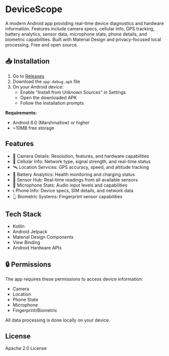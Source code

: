 # DeviceScope

A modern Android app providing real-time device diagnostics and hardware information. Features include camera specs, cellular info, GPS tracking, battery analytics, sensor data, microphone stats, phone details, and biometric capabilities. Built with Material Design and privacy-focused local processing. Free and open source.

## 📥 Installation
1. Go to [Releases](https://github.com/Tolstoyj/DeviceScope/releases/latest)
2. Download the `app-debug.apk` file
3. On your Android device:
   - Enable "Install from Unknown Sources" in Settings
   - Open the downloaded APK
   - Follow the installation prompts

**Requirements:**
- Android 6.0 (Marshmallow) or higher
- ~10MB free storage

## Features
- 📸 Camera Details: Resolution, features, and hardware capabilities
- 📱 Cellular Info: Network type, signal strength, and real-time status
- 🛰️ Location Services: GPS accuracy, speed, and altitude tracking
- 🔋 Battery Analytics: Health monitoring and charging status
- 🔄 Sensor Hub: Real-time readings from all available sensors
- 🎤 Microphone Stats: Audio input levels and capabilities
- 📞 Phone Info: Device specs, SIM details, and network data
- 👆 Biometric Systems: Fingerprint sensor capabilities

## Tech Stack
- Kotlin
- Android Jetpack
- Material Design Components
- View Binding
- Android Hardware APIs

## 🔒 Permissions
The app requires these permissions to access device information:
- Camera
- Location
- Phone State
- Microphone
- Fingerprint/Biometric

All data processing is done locally on your device.

## License
Apache 2.0 License 